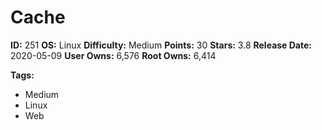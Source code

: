 # Cache

**ID:** 251
**OS:** Linux
**Difficulty:** Medium
**Points:** 30
**Stars:** 3.8
**Release Date:** 2020-05-09
**User Owns:** 6,576
**Root Owns:** 6,414

**Tags:**
- Medium
- Linux
- Web

